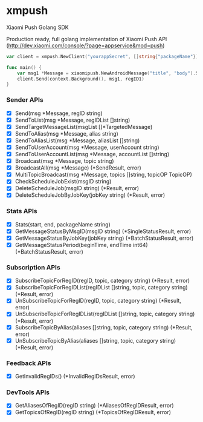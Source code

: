 # xmpush
Xiaomi Push Golang SDK

Production ready, full golang implementation of Xiaomi Push API (http://dev.xiaomi.com/console/?page=appservice&mod=push)

```Go
var client = xmpush.NewClient("yourappSecret", []string{"packageName"})

func main() {
    var msg1 *Message = xiaomipush.NewAndroidMessage("title", "body").SetPayload("this is payload1")
    client.Send(context.Background(), msg1, regID1)
}

```

### Sender APIs

- [x] Send(msg *Message, regID string)
- [x] SendToList(msg *Message, regIDList []string)
- [x] SendTargetMessageList(msgList []*TargetedMessage)
- [x] SendToAlias(msg *Message, alias string)
- [x] SendToAliasList(msg *Message, aliasList []string)
- [x] SendToUserAccount(msg *Message, userAccount string) 
- [x] SendToUserAccountList(msg *Message, accountList []string)
- [x] Broadcast(msg *Message, topic string)
- [x] BroadcastAll(msg *Message) (*SendResult, error)
- [x] MultiTopicBroadcast(msg *Message, topics []string, topicOP TopicOP)
- [x] CheckScheduleJobExist(msgID string)
- [x] DeleteScheduleJob(msgID string) (*Result, error)
- [x] DeleteScheduleJobByJobKey(jobKey string) (*Result, error) 

### Stats APIs

- [x] Stats(start, end, packageName string)
- [x] GetMessageStatusByMsgID(msgID string) (*SingleStatusResult, error)
- [x] GetMessageStatusByJobKey(jobKey string) (*BatchStatusResult, error) 
- [x] GetMessageStatusPeriod(beginTime, endTime int64) (*BatchStatusResult, error) 

### Subscription APIs

- [x] SubscribeTopicForRegID(regID, topic, category string) (*Result, error)
- [x] SubscribeTopicForRegIDList(regIDList []string, topic, category string) (*Result, error)
- [x] UnSubscribeTopicForRegID(regID, topic, category string) (*Result, error)
- [x] UnSubscribeTopicForRegIDList(regIDList []string, topic, category string) (*Result, error)
- [x] SubscribeTopicByAlias(aliases []string, topic, category string) (*Result, error)
- [x] UnSubscribeTopicByAlias(aliases []string, topic, category string) (*Result, error)

### Feedback APIs

- [x] GetInvalidRegIDs() (*InvalidRegIDsResult, error)

### DevTools APIs

- [x] GetAliasesOfRegID(regID string) (*AliasesOfRegIDResult, error)
- [x] GetTopicsOfRegID(regID string) (*TopicsOfRegIDResult, error)
